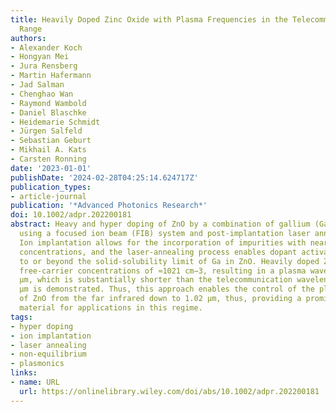```yaml
---
title: Heavily Doped Zinc Oxide with Plasma Frequencies in the Telecommunication Wavelength
  Range
authors:
- Alexander Koch
- Hongyan Mei
- Jura Rensberg
- Martin Hafermann
- Jad Salman
- Chenghao Wan
- Raymond Wambold
- Daniel Blaschke
- Heidemarie Schmidt
- Jürgen Salfeld
- Sebastian Geburt
- Mikhail A. Kats
- Carsten Ronning
date: '2023-01-01'
publishDate: '2024-02-28T04:25:14.624717Z'
publication_types:
- article-journal
publication: '*Advanced Photonics Research*'
doi: 10.1002/adpr.202200181
abstract: Heavy and hyper doping of ZnO by a combination of gallium (Ga) ion implantation
  using a focused ion beam (FIB) system and post-implantation laser annealing is demonstrated.
  Ion implantation allows for the incorporation of impurities with nearly arbitrary
  concentrations, and the laser-annealing process enables dopant activation close
  to or beyond the solid-solubility limit of Ga in ZnO. Heavily doped ZnO:Ga with
  free-carrier concentrations of ≈1021 cm−3, resulting in a plasma wavelength of 1.02
  μm, which is substantially shorter than the telecommunication wavelength of 1.55
  μm is demonstrated. Thus, this approach enables the control of the plasma frequency
  of ZnO from the far infrared down to 1.02 μm, thus, providing a promising plasmonic
  material for applications in this regime.
tags:
- hyper doping
- ion implantation
- laser annealing
- non-equilibrium
- plasmonics
links:
- name: URL
  url: https://onlinelibrary.wiley.com/doi/abs/10.1002/adpr.202200181
---
```

